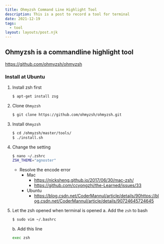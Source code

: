 ```yaml
---
title: Ohmyzsh Command Line Highlight Tool
description: This is a post to record a tool for terminal
date: 2021-12-19
tags:
  - tool
layout: layouts/post.njk
---
```


## Ohmyzsh is a commandline highlight tool
https://github.com/ohmyzsh/ohmyzsh

### Install at Ubuntu

1. Install zsh first
    ``` bash
    $ apt-get install zsg 
    ```
2. Clone `Ohmyzsh` 
    ``` bash
    $ git clone https://github.com/ohmyzsh/ohmyzsh.git
    ```
3. Install `Ohmyzsh`
    ``` bash
    $ cd /ohmyzsh/master/tools/
    $ ./install.sh
    ```
4. Change the setting
    ``` bash
    $ nano ~/.zshrc
    ZSH_THEME="agnoster"
    ```
    - Resolve the encode error
        -  Mac
            - https://nicksheng.github.io/2017/06/30/mac-zsh/
            - https://github.com/ccyongzhi/the-Learned/issues/33
        - Ubuntu
            - https://blog.csdn.net/CoderMannul/article/details/90https://blog.csdn.net/CoderMannul/article/details/90724645724645

5. Let the zsh opened when terminal is opened
    a. Add the `zsh` to bash
    ``` bash
    $ sudo vim ~/.bashrc
    ``` 
    b. Add this line
    ``` bash
    exec zsh
    ```
